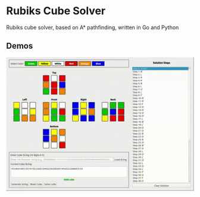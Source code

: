 # Rubiks Cube Solver
Rubiks cube solver, based on A* pathfinding, written in Go and Python

## Demos
![](rubiks.gif)
